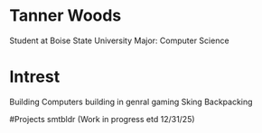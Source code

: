 # Tanner Woods

Student at Boise State University
Major: Computer Science

# Intrest
Building Computers 
building in genral 
gaming 
Sking 
Backpacking

#Projects 
smtbldr (Work in progress etd 12/31/25)
